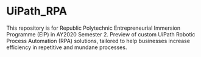 # UiPath_RPA
This repository is for Republic Polytechnic Entrepreneurial Immersion Programme (EIP) in AY2020 Semester 2.
Preview of custom UiPath Robotic Process Automation (RPA) solutions, tailored to help businesses increase efficiency in repetitive and mundane processes.
